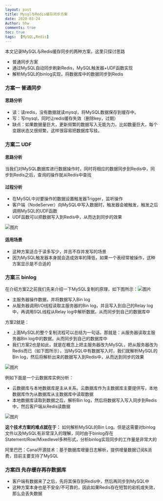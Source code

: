```yaml
---
layout: post
title: Mysql与Redis缓存同步方案
date: 2020-03-24
Author: hhw
comments: true
toc: true
tags:  [MySQL,Redis]
---
```


本文记录MySQL与Redis缓存同步的两种方案，这里只探讨思路

- 普通同步方案
- 通过MySQL自动同步刷新Redis，MySQL触发器+UDF函数实现
- 解析MySQL的binlog实现，将数据库中的数据同步到Redis

### 方案一 普通同步

#### 思路分析

- 读：读redis，没有数据就读mysql，将MySQL数据保存到缓存中。
- 写：写mysql，同时让redis缓存失效（删除key，过期）
- 缺点：如果数据量巨大，更新频繁的数据写入无能为力。比如数量巨大，每个变跟状态又很频繁，这样很容易把数据库写挂。

### 方案二 UDF

#### 思路分析

当我们对MySQL数据库进行数据操作时，同时将相应的数据同步到Redis中，同步到Redis之后，查询的操作就从Redis中查找

#### 过程分析

- 在MySQL中对要操作的数据设置触发器Trigger，监听操作
- 客户端（NodeServer）向MySQL中写入数据时，触发器会被触发，触发之后调用MySQL的UDF函数
- UDF函数可以把数据写入到Redis中，从而达到同步的效果

![图片](https://blog-1302755396.cos.ap-shanghai.myqcloud.com/blog/20210324174603.png)

#### 适用场景

- 这种方案适合于读多写少，并且不存并发写的场景
- 因为MySQL触发器本身就会造成效率的降低，如果一个表经常被操作，这种方案显示是不合适的



### 方案三 binlog

在介绍方案2之前我们先来介绍一下MySQL复制的原理，如下图所示：![图片](https://blog-1302755396.cos.ap-shanghai.myqcloud.com/blog/20210324175303.png)

- 主服务器操作数据，并将数据写入Bin log
- 从服务器调用I/O线程读取主服务器的Bin log，并且写入到自己的Relay log中，再调用SQL线程从Relay log中解析数据，从而同步到自己的数据库中

方案2就是：

- 上面MySQL的整个复制流程可以总结为一句话，那就是：从服务器读取主服务器Bin log中的数据，从而同步到自己的数据库中
- 我们方案2也是如此，就是在概念上把主服务器改为MySQL，把从服务器改为Redis而已（如下图所示），当MySQL中有数据写入时，我们就解析MySQL的Bin log，然后将解析出来的数据写入到Redis中，从而达到同步的效果

![图片](https://blog-1302755396.cos.ap-shanghai.myqcloud.com/blog/20210324175307.png)

例如下面是一个云数据库实例分析：

- 云数据库与本地数据库是主从关系。云数据库作为主数据库主要提供写，本地数据库作为从数据库从主数据库中读取数据
- 本地数据库读取到数据之后，解析Bin log，然后将数据写入写入同步到Redis中，然后客户端从Redis读数据

![图片](https://blog-1302755396.cos.ap-shanghai.myqcloud.com/blog/20210324175311.png)

**这个技术方案的难点就在于：** 如何解析MySQL的Bin Log。但是这需要对binlog文件以及MySQL有非常深入的理解，同时由于binlog存在Statement/Row/Mixedlevel多种形式，分析binlog实现同步的工作量是非常大的

阿里巴巴：Canal开源技术：基于数据库增量日志解析，提供增量数据订阅&消费，目前主要支持了MySQL

### 方案四 先存缓存再存数据库

- 客户端有数据来了之后，先将其保存到Redis中，然后再同步到MySQL中
- 这种方案本身也是不安全/不可靠的，因此如果Redis存在短暂的宕机或失效，那么会丢失数据

